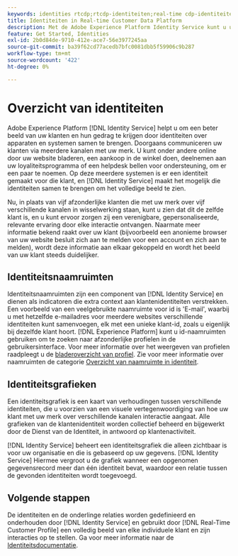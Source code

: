 ```yaml
---
keywords: identities rtcdp;rtcdp-identiteiten;real-time cdp-identiteiten
title: Identiteiten in Real-time Customer Data Platform
description: Met de Adobe Experience Platform Identity Service kunt u uw klanten en hun gedrag beter zien door identiteiten tussen apparaten en systemen te combineren.
feature: Get Started, Identities
exl-id: 2b0d84de-9710-412e-ace7-56e3977245aa
source-git-commit: ba39f62cd77acedb7bfc0081dbb5f59906c9b287
workflow-type: tm+mt
source-wordcount: '422'
ht-degree: 0%

---
```


# Overzicht van identiteiten

Adobe Experience Platform [!DNL Identity Service] helpt u om een beter beeld van uw klanten en hun gedrag te krijgen door identiteiten over apparaten en systemen samen te brengen. Doorgaans communiceren uw klanten via meerdere kanalen met uw merk. U kunt onder andere online door uw website bladeren, een aankoop in de winkel doen, deelnemen aan uw loyaliteitsprogramma of een helpdesk bellen voor ondersteuning, om er een paar te noemen. Op deze meerdere systemen is er een identiteit gemaakt voor die klant, en [!DNL Identity Service] maakt het mogelijk die identiteiten samen te brengen om het volledige beeld te zien.

Nu, in plaats van vijf afzonderlijke klanten die met uw merk over vijf verschillende kanalen in wisselwerking staan, kunt u zien dat dit de zelfde klant is, en u kunt ervoor zorgen zij een verenigbare, gepersonaliseerde, relevante ervaring door elke interactie ontvangen. Naarmate meer informatie bekend raakt over uw klant (bijvoorbeeld een anonieme browser van uw website besluit zich aan te melden voor een account en zich aan te melden), wordt deze informatie aan elkaar gekoppeld en wordt het beeld van uw klant steeds duidelijker.

## Identiteitsnaamruimten

Identiteitsnaamruimten zijn een component van [!DNL Identity Service] en dienen als indicatoren die extra context aan klantenidentiteiten verstrekken. Een voorbeeld van een veelgebruikte naamruimte voor id is &#39;E-mail&#39;, waarbij u met hetzelfde e-mailadres voor meerdere websites verschillende identiteiten kunt samenvoegen, elk met een unieke klant-id, zoals u eigenlijk bij dezelfde klant hoort. [!DNL Experience Platform] kunt u id-naamruimten gebruiken om te zoeken naar afzonderlijke profielen in de gebruikersinterface. Voor meer informatie over het weergeven van profielen raadpleegt u de [bladeroverzicht van profiel](profile-browse.md). Zie voor meer informatie over naamruimten de categorie [Overzicht van naamruimte in identiteit](../../identity-service/features/namespaces.md).

## Identiteitsgrafieken

Een identiteitsgrafiek is een kaart van verhoudingen tussen verschillende identiteiten, die u voorzien van een visuele vertegenwoordiging van hoe uw klant met uw merk over verschillende kanalen interactie aangaat. Alle grafieken van de klantenidentiteit worden collectief beheerd en bijgewerkt door de Dienst van de Identiteit, in antwoord op klantenactiviteit.

[!DNL Identity Service] beheert een identiteitsgrafiek die alleen zichtbaar is voor uw organisatie en die is gebaseerd op uw gegevens. [!DNL Identity Service] Hiermee vergroot u de grafiek wanneer een opgenomen gegevensrecord meer dan één identiteit bevat, waardoor een relatie tussen de gevonden identiteiten wordt toegevoegd.

## Volgende stappen

De identiteiten en de onderlinge relaties worden gedefinieerd en onderhouden door [!DNL Identity Service] en gebruikt door [!DNL Real-Time Customer Profile] een volledig beeld van elke individuele klant en zijn interacties op te stellen. Ga voor meer informatie naar de [Identiteitsdocumentatie](../../identity-service/home.md).
